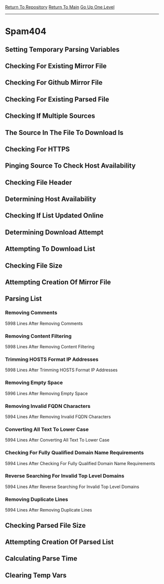 [Return To Repository](https://github.com/deathbybandaid/piholeparser/)
[Return To Main](https://github.com/deathbybandaid/piholeparser/blob/master/RecentRunLogs/Mainlog.md)
[Go Up One Level](https://github.com/deathbybandaid/piholeparser/blob/master/RecentRunLogs/TopLevelScripts/30-Processing-Blacklists.md)
____________________________________
# Spam404
## Setting Temporary Parsing Variables
## Checking For Existing Mirror File
## Checking For Github Mirror File
## Checking For Existing Parsed File
## Checking If Multiple Sources
## The Source In The File To Download Is
## Checking For HTTPS
## Pinging Source To Check Host Availability
## Checking File Header
## Determining Host Availability
## Checking If List Updated Online
## Determining Download Attempt
## Attempting To Download List
## Checking File Size
## Attempting Creation Of Mirror File
## Parsing List
### Removing Comments
5998 Lines After Removing Comments
### Removing Content Filtering
5998 Lines After Removing Content Filtering
### Trimming HOSTS Format IP Addresses
5998 Lines After Trimming HOSTS Format IP Addresses
### Removing Empty Space
5996 Lines After Removing Empty Space
### Removing Invalid FQDN Characters
5994 Lines After Removing Invalid FQDN Characters
### Converting All Text To Lower Case
5994 Lines After Converting All Text To Lower Case
### Checking For Fully Qualified Domain Name Requirements
5994 Lines After Checking For Fully Qualified Domain Name Requirements
### Reverse Searching For Invalid Top Level Domains
5994 Lines After Reverse Searching For Invalid Top Level Domains
### Removing Duplicate Lines
5994 Lines After Removing Duplicate Lines
## Checking Parsed File Size
## Attempting Creation Of Parsed List
## Calculating Parse Time
## Clearing Temp Vars
